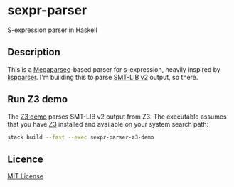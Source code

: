 # sexpr-parser

S-expression parser in Haskell

## Description

This is a [Megaparsec][megaparsec]-based parser for s-expression, heavily inspired by [lispparser][lispparser]. I'm building this to parse [SMT-LIB v2][smt-lib] output, so there.

## Run Z3 demo

The [Z3 demo](z3-demo/Main.hs) parses SMT-LIB v2 output from Z3. The executable assumes that you have [Z3][z3] installed and available on your system search path:

```bash
stack build --fast --exec sexpr-parser-z3-demo
```

## Licence

[MIT License](LICENSE)

[lispparser]: http://hackage.haskell.org/package/lispparser
[megaparsec]: http://hackage.haskell.org/package/megaparsec
[smt-lib]: http://smtlib.cs.uiowa.edu/language.shtml
[z3]: https://github.com/Z3Prover/z3
